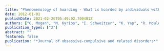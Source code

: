 ```yaml
---
title: "Phenomenology of hoarding - What is hoarded by individuals with hoarding disorder?"
date: 2012-01-01
publishDate: 2021-02-26T05:49:02.709401Z
authors: ["C. Mogan", "M. Kyrios", "I. Schweitzer", "K. Yap", "R. Moulding"]
publication_types: ["2"]
abstract: ""
featured: false
publication: "*Journal of obsessive-compulsive and related disorders*"
---
```


